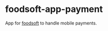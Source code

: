 foodsoft-app-payment
====================

App for [foodsoft](https://github.com/foodcoops/foodsoft) to handle mobile payments.


